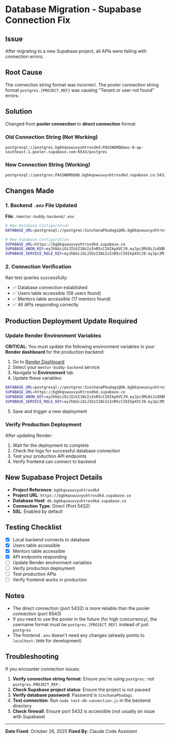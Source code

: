 # Database Migration - Supabase Connection Fix

## Issue
After migrating to a new Supabase project, all APIs were failing with connection errors.

## Root Cause
The connection string format was incorrect. The pooler connection string format `postgres.{PROJECT_REF}` was causing "Tenant or user not found" errors.

## Solution
Changed from **pooler connection** to **direct connection** format.

### Old Connection String (Not Working)
```
postgresql://postgres.bgbkqswuuvyuhtrosdkd:PASSWORD@aws-0-ap-southeast-1.pooler.supabase.com:6543/postgres
```

### New Connection String (Working)
```
postgresql://postgres:PASSWORD@db.bgbkqswuuvyuhtrosdkd.supabase.co:5432/postgres
```

## Changes Made

### 1. Backend `.env` File Updated
**File**: `/mentor-buddy-backend/.env`

```bash
# New Database Configuration
DATABASE_URL=postgresql://postgres:SinchanaPGudagi@db.bgbkqswuuvyuhtrosdkd.supabase.co:5432/postgres

# New Supabase Configuration
SUPABASE_URL=https://bgbkqswuuvyuhtrosdkd.supabase.co
SUPABASE_ANON_KEY=eyJhbGciOiJIUzI1NiIsInR5cCI6IkpXVCJ9.eyJpc3MiOiJzdXBhYmFzZSIsInJlZiI6ImJnYmtxc3d1dXZ5dWh0cm9zZGtkIiwicm9sZSI6ImFub24iLCJpYXQiOjE3NjE0NjQyODcsImV4cCI6MjA3NzA0MDI4N30.W1zJX4WLFCJtS4LVZji1mrT7oWT5rQkqNTDvidtUUEk
SUPABASE_SERVICE_ROLE_KEY=eyJhbGciOiJIUzI1NiIsInR5cCI6IkpXVCJ9.eyJpc3MiOiJzdXBhYmFzZSIsInJlZiI6ImJnYmtxc3d1dXZ5dWh0cm9zZGtkIiwicm9sZSI6InNlcnZpY2Vfcm9sZSIsImlhdCI6MTc2MTQ2NDI4NywiZXhwIjoyMDc3MDQwMjg3fQ.C5hE50_l5vcsT8wu9hK71YtRW43M6uULMnT5Lg5v6xc
```

### 2. Connection Verification
Ran test queries successfully:
- ✅ Database connection established
- ✅ Users table accessible (58 users found)
- ✅ Mentors table accessible (17 mentors found)
- ✅ All APIs responding correctly

## Production Deployment Update Required

### Update Render Environment Variables

**CRITICAL**: You must update the following environment variables in your **Render dashboard** for the production backend:

1. Go to [Render Dashboard](https://dashboard.render.com)
2. Select your `mentor-buddy-backend` service
3. Navigate to **Environment** tab
4. Update these variables:

```bash
DATABASE_URL=postgresql://postgres:SinchanaPGudagi@db.bgbkqswuuvyuhtrosdkd.supabase.co:5432/postgres
SUPABASE_URL=https://bgbkqswuuvyuhtrosdkd.supabase.co
SUPABASE_ANON_KEY=eyJhbGciOiJIUzI1NiIsInR5cCI6IkpXVCJ9.eyJpc3MiOiJzdXBhYmFzZSIsInJlZiI6ImJnYmtxc3d1dXZ5dWh0cm9zZGtkIiwicm9sZSI6ImFub24iLCJpYXQiOjE3NjE0NjQyODcsImV4cCI6MjA3NzA0MDI4N30.W1zJX4WLFCJtS4LVZji1mrT7oWT5rQkqNTDvidtUUEk
SUPABASE_SERVICE_ROLE_KEY=eyJhbGciOiJIUzI1NiIsInR5cCI6IkpXVCJ9.eyJpc3MiOiJzdXBhYmFzZSIsInJlZiI6ImJnYmtxc3d1dXZ5dWh0cm9zZGtkIiwicm9sZSI6InNlcnZpY2Vfcm9sZSIsImlhdCI6MTc2MTQ2NDI4NywiZXhwIjoyMDc3MDQwMjg3fQ.C5hE50_l5vcsT8wu9hK71YtRW43M6uULMnT5Lg5v6xc
```

5. Save and trigger a new deployment

### Verify Production Deployment

After updating Render:
1. Wait for the deployment to complete
2. Check the logs for successful database connection
3. Test your production API endpoints
4. Verify frontend can connect to backend

## New Supabase Project Details

- **Project Reference**: `bgbkqswuuvyuhtrosdkd`
- **Project URL**: `https://bgbkqswuuvyuhtrosdkd.supabase.co`
- **Database Host**: `db.bgbkqswuuvyuhtrosdkd.supabase.co`
- **Connection Type**: Direct (Port 5432)
- **SSL**: Enabled by default

## Testing Checklist

- [x] Local backend connects to database
- [x] Users table accessible
- [x] Mentors table accessible
- [x] API endpoints responding
- [ ] Update Render environment variables
- [ ] Verify production deployment
- [ ] Test production APIs
- [ ] Verify frontend works in production

## Notes

- The direct connection (port 5432) is more reliable than the pooler connection (port 6543)
- If you need to use the pooler in the future (for high concurrency), the username format must be `postgres.[PROJECT_REF]` instead of just `postgres`
- The frontend `.env` doesn't need any changes (already points to `localhost:3000` for development)

## Troubleshooting

If you encounter connection issues:

1. **Verify connection string format**: Ensure you're using `postgres:` not `postgres.PROJECT_REF:`
2. **Check Supabase project status**: Ensure the project is not paused
3. **Verify database password**: Password is `SinchanaPGudagi`
4. **Test connection**: Run `node test-db-connection.js` in the backend directory
5. **Check firewall**: Ensure port 5432 is accessible (not usually an issue with Supabase)

---

**Date Fixed**: October 26, 2025
**Fixed By**: Claude Code Assistant

